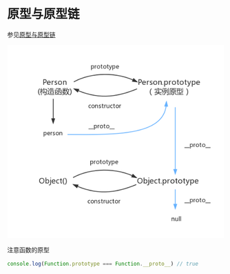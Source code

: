 # 原型与原型链

参见[原型与原型链](https://github.com/mqyqingfeng/Blog/issues/2)

![原型与原型链](./prototype.png)

注意函数的原型

```javascript
console.log(Function.prototype === Function.__proto__) // true
```